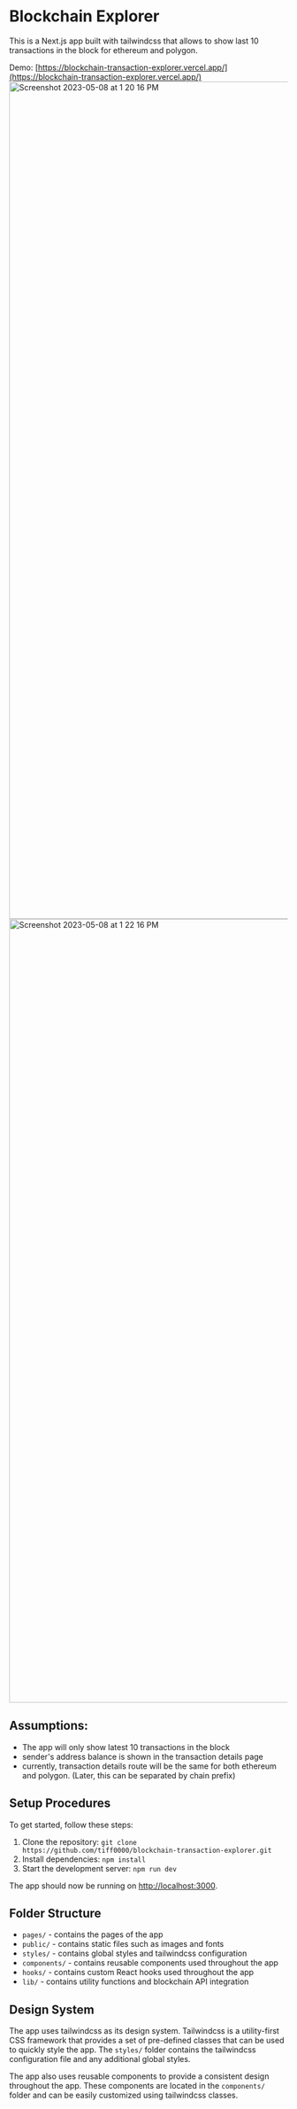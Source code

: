 # Blockchain Explorer

This is a Next.js app built with tailwindcss that allows to show last 10 transactions in the block for ethereum and polygon.

Demo: [https://blockchain-transaction-explorer.vercel.app/](https://blockchain-transaction-explorer.vercel.app/)
<img width="1512" alt="Screenshot 2023-05-08 at 1 20 16 PM" src="https://user-images.githubusercontent.com/20705520/236889211-30508081-d277-495e-b94e-7d4c12f839e7.png">
<img width="1415" alt="Screenshot 2023-05-08 at 1 22 16 PM" src="https://user-images.githubusercontent.com/20705520/236889317-8871a214-fa06-4025-9218-6a1a3ae51bcf.png">


## Assumptions:

- The app will only show latest 10 transactions in the block
- sender's address balance is shown in the transaction details page
- currently, transaction details route will be the same for both ethereum and polygon. (Later, this can be separated by chain prefix)
## Setup Procedures

To get started, follow these steps:

1. Clone the repository: `git clone https://github.com/tiff0000/blockchain-transaction-explorer.git`
2. Install dependencies: `npm install`
3. Start the development server: `npm run dev`

The app should now be running on [http://localhost:3000](http://localhost:3000).


## Folder Structure

- `pages/` - contains the pages of the app
- `public/` - contains static files such as images and fonts
- `styles/` - contains global styles and tailwindcss configuration
- `components/` - contains reusable components used throughout the app
- `hooks/` - contains custom React hooks used throughout the app
- `lib/` - contains utility functions and blockchain API integration

## Design System

The app uses tailwindcss as its design system. Tailwindcss is a utility-first CSS framework that provides a set of pre-defined classes that can be used to quickly style the app. The `styles/` folder contains the tailwindcss configuration file and any additional global styles.

The app also uses reusable components to provide a consistent design throughout the app. These components are located in the `components/` folder and can be easily customized using tailwindcss classes.



